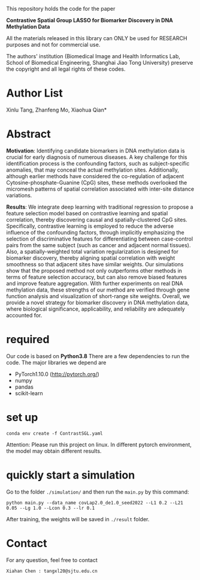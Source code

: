 This repository holds the code for the paper

**Contrastive Spatial Group LASSO for Biomarker Discovery in DNA Methylation Data**

All the materials released in this library can ONLY be used for RESEARCH purposes and not for commercial use.

The authors' institution (Biomedical Image and Health Informatics Lab, School of Biomedical Engineering, Shanghai Jiao Tong University) preserve the copyright and all legal rights of these codes.

# Author List

Xinlu Tang, Zhanfeng Mo, Xiaohua Qian\*

# Abstract

**Motivation**: Identifying candidate biomarkers in DNA methylation data is crucial for early diagnosis of numerous diseases. A key challenge for this identification process is the confounding factors, such as subject-specific anomalies, that may conceal the actual methylation sites. Additionally, although earlier methods have considered the co-regulation of adjacent Cytosine-phosphate-Guanine (CpG) sites, these methods overlooked the micromesh patterns of spatial correlation associated with inter-site distance variations.

**Results**: We integrate deep learning with traditional regression to propose a feature selection model based on contrastive learning and spatial correlation, thereby discovering causal and spatially-clustered CpG sites. Specifically, contrastive learning is employed to reduce the adverse influence of the confounding factors, through implicitly emphasizing the selection of discriminative features for differentiating between case-control pairs from the same subject (such as cancer and adjacent normal tissues). Also, a spatially-weighted total variation regularization is designed for biomarker discovery, thereby aligning spatial correlation with weight smoothness so that adjacent sites have similar weights. Our simulations show that the proposed method not only outperforms other methods in terms of feature selection accuracy, but can also remove biased features and improve feature aggregation. With further experiments on real DNA methylation data, these strengths of our method are verified through gene function analysis and visualization of short-range site weights. Overall, we provide a novel strategy for biomarker discovery in DNA methylation data, where biological significance, applicability, and reliability are adequately accounted for.

# required

Our code is based on **Python3.8** There are a few dependencies to run the code. The major libraries we depend are

- PyTorch1.10.0 (http://pytorch.org/)
- numpy
- pandas
- scikit-learn

# set up

```
conda env create -f ContrastSGL.yaml
```

Attention: Please run this project on linux. In different pytorch environment, the model may obtain different results.

# quickly start a simulation

Go to the folder `./simulation/` and then run the `main.py` by this command:

```
python main.py --data_name covLap2.0_de1.0_seed2022 --L1 0.2 --L21 0.05 --Lg 1.0 --Lcon 0.3 --lr 0.1
```

After training, the weights will be saved in `./result` folder.

# Contact

For any question, feel free to contact

```
Xiahan Chen : tangxl20@sjtu.edu.cn
```